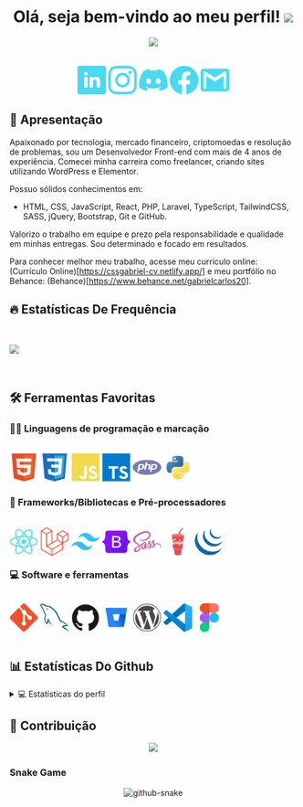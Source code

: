 <div align="center">
  <h1>
    Olá, seja bem-vindo ao meu perfil!
    <img src="https://media.giphy.com/media/hvRJCLFzcasrR4ia7z/giphy.gif" width="28">
  </h1>
</div>

<!-- Typing SVG - DenverCorder1[https://github.com/DenverCoder1/readme-typing-svg](https://readme-typing-svg.herokuapp.com/demo/) -->

<p align="center">
  <a href="https://readme-typing-svg.herokuapp.com/demo/"><img src="https://readme-typing-svg.herokuapp.com/?font=consolas&size=24&duration=4000&color=25D1E8&center=true&lines=Desenvolvedor+Web+Front-end...;Em+constante+aprendizado!"></a>
</p>

<!-- REDES SOCIAIS -->

<div align="center">
  <br>
  <a href="https://www.linkedin.com/in/cssgabriel" target="_blank"><img width="50em" src="https://github.com/cssgabriel/cssgabriel/blob/main/icons/linkedin.png" target="_blank"></a>
  <a href="https://instagram.com/css.gabriel" target="_blank"><img width="50em" src="https://github.com/cssgabriel/cssgabriel/blob/main/icons/instagram.png" target="_blank"></a>
  <a href="https://discord.com/" target="_blank"><img width="50em" src="https://github.com/cssgabriel/cssgabriel/blob/main/icons/discord.png" target="_blank"></a>
  <a href="https://www.facebook.com/profile.php?id=100049080796254" target="_blank"><img width="50em" src="https://github.com/cssgabriel/cssgabriel/blob/main/icons/facebook.png" target="_blank"></a>
  <a href = "mailto:gabrielcss.oficial@gmail.com"><img width="50em" src="https://github.com/cssgabriel/cssgabriel/blob/main/icons/gmail.png" target="_blank"></a>
  <br>
</div>

## 💬 Apresentação

Apaixonado por tecnologia, mercado financeiro, criptomoedas e resolução de problemas, sou um Desenvolvedor Front-end com mais de 4 anos de experiência. Comecei minha carreira como freelancer, criando sites utilizando WordPress e Elementor.

Possuo sólidos conhecimentos em:

- HTML, CSS, JavaScript, React, PHP, Laravel, TypeScript, TailwindCSS, SASS, jQuery, Bootstrap, Git e GitHub.

Valorizo o trabalho em equipe e prezo pela responsabilidade e qualidade em minhas entregas. Sou determinado e focado em resultados.

Para conhecer melhor meu trabalho, acesse meu currículo online: (Currículo Online)[https://cssgabriel-cv.netlify.app/] e meu portfólio no Behance: (Behance)[https://www.behance.net/gabrielcarlos20].

## 🔥 Estatísticas De Frequência

<!-- GitHub Readme Streak Stats - https://streak-stats.demolab.com/?user=cssgabriel&theme=dracula -->

<div>
  <br>
  <a href="https://streak-stats.demolab.com/?user=cssgabriel&theme=dracula">
    <p>
      <img src="https://streak-stats.demolab.com/?user=cssgabriel&theme=dracula"/>
    </p>
  </a>
  <br>
</div>

## 🛠️ Ferramentas Favoritas

### 👨‍💻 Linguagens de programação e marcação

<br>
<div>
  <img width="50em" src="https://raw.githubusercontent.com/devicons/devicon/master/icons/html5/html5-original.svg">
  <img width="50em" src="https://raw.githubusercontent.com/devicons/devicon/master/icons/css3/css3-original.svg">
  <img width="50em" src="https://raw.githubusercontent.com/devicons/devicon/master/icons/javascript/javascript-plain.svg">
  <img width="50em" src="https://raw.githubusercontent.com/devicons/devicon/1119b9f84c0290e0f0b38982099a2bd027a48bf1/icons/typescript/typescript-original.svg">
  <img width="50em" src="https://raw.githubusercontent.com/devicons/devicon/1119b9f84c0290e0f0b38982099a2bd027a48bf1/icons/php/php-plain.svg">
  <img width="50em" src="https://raw.githubusercontent.com/devicons/devicon/1119b9f84c0290e0f0b38982099a2bd027a48bf1/icons/python/python-original.svg">
</div>

### 🧰 Frameworks/Bibliotecas e Pré-processadores

<br>
<div>
  <img align="center" width="50em" src="https://github.com/devicons/devicon/blob/master/icons/react/react-original.svg">
  <img align="center" width="50em" src="https://github.com/devicons/devicon/blob/master/icons/laravel/laravel-original.svg">
  <img align="center" width="50em" src="https://github.com/devicons/devicon/blob/master/icons/tailwindcss/tailwindcss-original.svg">
  <img align="center" width="50em" src="https://github.com/devicons/devicon/blob/master/icons/bootstrap/bootstrap-original.svg">
<!--   <img align="center" width="50em" src="https://github.com/devicons/devicon/blob/master/icons/vuejs/vuejs-original.svg"> -->
  <img align="center" width="50em" src="https://github.com/devicons/devicon/blob/master/icons/sass/sass-original.svg">
  <img align="center" width="50em" src="https://github.com/devicons/devicon/blob/master/icons/gulp/gulp-plain.svg">
  <img align="center" width="50em" src="https://github.com/devicons/devicon/blob/master/icons/jquery/jquery-original.svg">
</div>

### 💻 Software e ferramentas

<br>
<div>
  <img align="center" width="50em" src="https://github.com/devicons/devicon/blob/master/icons/git/git-plain.svg">
  <img align="center" width="50em" src="https://github.com/devicons/devicon/blob/master/icons/mysql/mysql-original.svg">
  <img align="center" width="50em" src="https://github.com/devicons/devicon/blob/master/icons/github/github-original.svg">
  <img align="center" width="50em" src="https://github.com/devicons/devicon/blob/master/icons/bitbucket/bitbucket-original.svg">
  <img align="center" width="50em" src="https://github.com/devicons/devicon/blob/master/icons/wordpress/wordpress-plain.svg">
  <img align="center" width="50em" src="https://github.com/devicons/devicon/blob/master/icons/vscode/vscode-original.svg">
  <img align="center" width="50em" src="https://github.com/devicons/devicon/blob/master/icons/figma/figma-original.svg">
</div>

<br>

## 📊 Estatísticas Do Github

<!-- https://github.com/anuraghazra/github-readme-stats -->

<details> 
  <summary>💻 Estatísticas do perfil</summary>
  <br/>
  <div>
    <a href="https://github.com/cssgabriel/github-readme-streak-stats">
      <p>
        <img height="180em" src="https://github-readme-stats.vercel.app/api?username=cssgabriel&show_icons=true&theme=dracula&include_all_commits=true&count_private=true"/>
        <img height="180em" src="https://github-readme-stats.vercel.app/api/top-langs/?username=cssgabriel&layout=compact&langs_count=7&theme=dracula"/>
      </p>
    </a>
  </div>
</details>

<!-- Avatar (opcional)

    <img align="right" alt="Gabriel-picture" height="150" style="border-radius:50px;" src="https://media.discordapp.net/attachments/639956127056134178/890373478988013628/Publicacoes_Instagram_1_1.png?width=676&height=676">

 -->
  
<!--REDES SOCIAIS
<div>
  
  <a href="https://www.youtube.com/channel/UC_-uuuZbY0AAt9CViNzvc-Q" target="_blank"><img src="https://img.shields.io/badge/YouTube-FF0000?style=for-the-badge&logo=youtube&logoColor=white" target="_blank"></a>

  <a href="https://www.linkedin.com/in/gabriel-carlos-429534238/" target="_blank"><img src="https://img.shields.io/badge/-LinkedIn-%230077B5?style=for-the-badge&logo=linkedin&logoColor=white" target="_blank"></a> 

  <a href = "mailto:gabrielcss.oficial@gmail.com"><img src="https://img.shields.io/badge/-Gmail-%23333?style=for-the-badge&logo=gmail&logoColor=white" target="_blank"></a>

  <a href="https://instagram.com/css.gabriel" target="_blank"><img src="https://img.shields.io/badge/-Instagram-%23E4405F?style=for-the-badge&logo=instagram&logoColor=white" target="_blank"></a>

  <a href="https://discord.gg/wagxzStdcR" target="_blank"><img src="https://img.shields.io/badge/Discord-7289DA?style=for-the-badge&logo=discord&logoColor=white" target="_blank"></a> 

</div>
-->

## 🚀 Contribuição

<div align="center">
  <a href="https://github-readme-activity-graph.vercel.app/graph?username=cssgabriel&theme=dracula">
    <p>
      <img width="850em" src="https://github-readme-activity-graph.vercel.app/graph?username=cssgabriel&theme=dracula">
    </p>
  </a>
</div>

### Snake Game

<div align="center">
  <picture>
    <source media="(prefers-color-scheme: dark)" srcset="github-snake-dark.svg" />
    <source media="(prefers-color-scheme: light)" srcset="github-snake.svg" />
    <img alt="github-snake" src="github-snake.svg" />
</picture>
</div>

  
  
  
  
  
